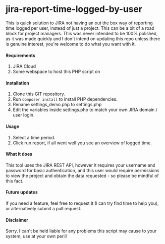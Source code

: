 # jira-report-time-logged-by-user
This is quick solution to JIRA not having an out the box way of reporting time logged per user, instead of just a project. This can be a bit of a road block for project managers. This was never intended to be 100% polished, as it was made quickly and I don't intend on updating this repo unless there is genuine interest, you're welcome to do what you want with it.

#### Requirements
1. JIRA Cloud
2. Some webspace to host this PHP script on

#### Installation
1. Clone this GIT repository.
2. Run `composer install` to install PHP dependencies.
3. Rename settings_demo.php to settings.php
4. Edit the variables inside settings.php to match your own JIRA domain / user login.

#### Usage
1.  Select a time period.
2.  Click run report, if all went well you see an overview of logged time. 



#### What it does
This tool uses the JIRA REST API, however it requires your username and password for basic authentication, and this user would require permissions to view the project and obtain the data requested - so please be mindful of this fact.

#### Future updates
If you need a feature, feel free to request it (I can try find time to help you), or alternatively submit a pull request.

#### Disclaimer
Sorry, I can't be held liable for any problems this script may cause to your system, use at your own peril!
